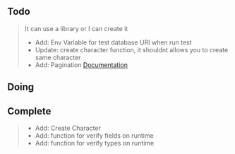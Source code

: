 ## Todo
> It can use a library or I can create it
> - Add: Env Variable for test database URI when run test
> - Update: create character function, it shouldnt allows you to create same character
> - Add: Pagination [Documentation](https://www.prisma.io/docs/concepts/components/prisma-client/pagination)
## Doing
## Complete
> - Add: Create Character
> - Add: function for verify fields on runtime
> - Add: function for verify types on runtime